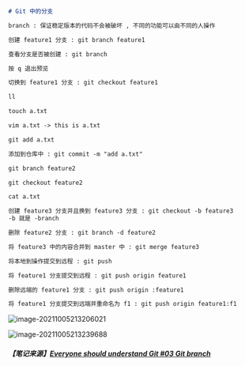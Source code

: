 ~~~markdown
# Git 中的分支

branch : 保证稳定版本的代码不会被破坏 , 不同的功能可以由不同的人操作

创建 feature1 分支 : git branch feature1

查看分支是否被创建 : git branch

按 q 退出预览

切换到 feature1 分支 : git checkout feature1

ll

touch a.txt

vim a.txt -> this is a.txt

git add a.txt

添加到仓库中 : git commit -m "add a.txt"

git branch feature2

git checkout feature2

cat a.txt

创建 feature3 分支并且换到 feature3 分支 : git checkout -b feature3
-b 就是 -branch

删除 feature2 分支 : git branch -d feature2

将 feature3 中的内容合并到 master 中 : git merge feature3

将本地到操作提交到远程 : git push

将 feature1 分支提交到远程 : git push origin feature1

删除远端的 feature1 分支 : git push origin :feature1

将 feature1 分支提交到远端并重命名为 f1 : git push origin feature1:f1
~~~

![image-20211005213206021](C:\Users\Administrator\AppData\Roaming\Typora\typora-user-images\image-20211005213206021.png)

![image-20211005213239688](C:\Users\Administrator\AppData\Roaming\Typora\typora-user-images\image-20211005213239688.png)



##### 【笔记来源】[Everyone should understand Git #03 Git branch](https://youtu.be/cdBFxeSvD2Q)


